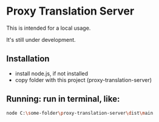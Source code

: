 # Proxy Translation Server

This is intended for a local usage.

It's still under development.

## Installation

- install node.js, if not installed
- copy folder with this project (proxy-translation-server)

## Running: run in terminal, like:
```bash
node C:\some-folder\proxy-translation-server\dist\main
```



